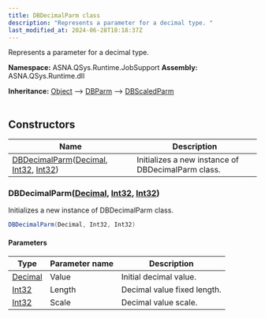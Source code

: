 ```yaml
---
title: DBDecimalParm class
description: "Represents a parameter for a decimal type. "
last_modified_at: 2024-06-28T18:18:37Z
---
```


Represents a parameter for a decimal type.

**Namespace:** ASNA.QSys.Runtime.JobSupport
**Assembly:** ASNA.QSys.Runtime.dll

**Inheritance:** [Object](https://docs.microsoft.com/en-us/dotnet/api/system.object) --> [DBParm](/reference/runtime/qsys-runtime-job-support/db-parm.html) --> [DBScaledParm](/reference/runtime/qsys-runtime-job-support/db-scaled-parm.html)
<br>
<br>

## Constructors

| Name | Description |
| --- | --- |
| [DBDecimalParm](#dbdecimalparmdecimal-int32-int32)([Decimal](https://docs.microsoft.com/en-us/dotnet/api/system.decimal), [Int32](https://docs.microsoft.com/en-us/dotnet/api/system.int32), [Int32](https://docs.microsoft.com/en-us/dotnet/api/system.int32)) | Initializes a new instance of DBDecimalParm class.

### DBDecimalParm([Decimal](https://docs.microsoft.com/en-us/dotnet/api/system.decimal), [Int32](https://docs.microsoft.com/en-us/dotnet/api/system.int32), [Int32](https://docs.microsoft.com/en-us/dotnet/api/system.int32))

Initializes a new instance of DBDecimalParm class.

```cs
DBDecimalParm(Decimal, Int32, Int32)
```

#### Parameters

| Type | Parameter name | Description
| --- | --- | ---
| [Decimal](https://docs.microsoft.com/en-us/dotnet/api/system.decimal) | Value | Initial decimal value.
| [Int32](https://docs.microsoft.com/en-us/dotnet/api/system.int32) | Length | Decimal value fixed length.
| [Int32](https://docs.microsoft.com/en-us/dotnet/api/system.int32) | Scale | Decimal value scale.
